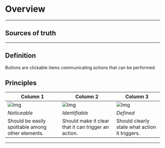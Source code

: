 
# Overview

---

## Sources of truth

---

## Definition

Buttons are clickable items communicating actions that can be performed.

## Principles

  
| Column 1 | Column 2 | Column 3 |  
| --- | --- | --- |  
| ![Img](https://studio-assets.supernova.io/design-systems/81732/25b82fb2-c0ad-4c72-982a-a281642f5d4b.png) | ![Img](https://studio-assets.supernova.io/design-systems/81732/47e83644-f18b-40ae-99de-2e4fd050c987.png) | ![Img](https://studio-assets.supernova.io/design-systems/81732/31777c48-5359-4d68-8990-dc8c9834b308.png) |  
| *Noticeable* | *Identifiable* | *Defined* |  
| Should be easily spottable among other elements. | Should make it clear that it can trigger an action. | Should clearly state what action it triggers. |  


---